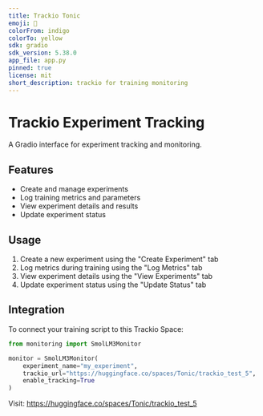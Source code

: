 ```yaml
---
title: Trackio Tonic
emoji: 🐠
colorFrom: indigo
colorTo: yellow
sdk: gradio
sdk_version: 5.38.0
app_file: app.py
pinned: true
license: mit
short_description: trackio for training monitoring
---
```


# Trackio Experiment Tracking

A Gradio interface for experiment tracking and monitoring.

## Features

- Create and manage experiments
- Log training metrics and parameters
- View experiment details and results
- Update experiment status

## Usage

1. Create a new experiment using the "Create Experiment" tab
2. Log metrics during training using the "Log Metrics" tab
3. View experiment details using the "View Experiments" tab
4. Update experiment status using the "Update Status" tab

## Integration

To connect your training script to this Trackio Space:

```python
from monitoring import SmolLM3Monitor

monitor = SmolLM3Monitor(
    experiment_name="my_experiment",
    trackio_url="https://huggingface.co/spaces/Tonic/trackio_test_5",
    enable_tracking=True
)
```

Visit: https://huggingface.co/spaces/Tonic/trackio_test_5 